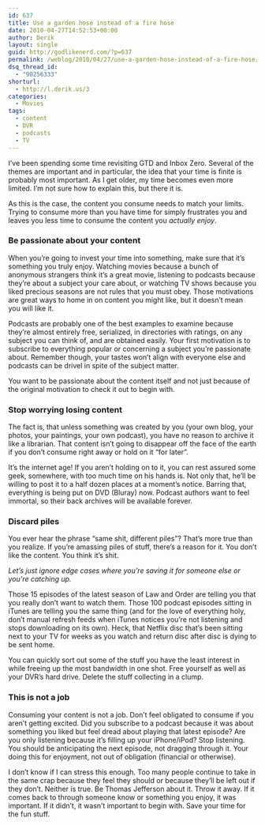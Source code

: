 ```yaml
---
id: 637
title: Use a garden hose instead of a fire hose
date: 2010-04-27T14:52:53+00:00
author: Derik
layout: single
guid: http://godlikenerd.com/?p=637
permalink: /weblog/2010/04/27/use-a-garden-hose-instead-of-a-fire-hose/
dsq_thread_id:
  - "90256333"
shorturl:
  - http://l.derik.us/3
categories:
  - Movies
tags:
  - content
  - DVR
  - podcasts
  - TV
---
```

I&#8217;ve been spending some time revisiting GTD and Inbox Zero. Several of the themes are important and in particular, the idea that your time is finite is probably most important. As I get older, my time becomes even more limited. I&#8217;m not sure how to explain this, but there it is.

As this is the case, the content you consume needs to match your limits. Trying to consume more than you have time for simply frustrates you and leaves you less time to consume the content you _actually enjoy_.

### Be passionate about your content

When you&#8217;re going to invest your time into something, make sure that it&#8217;s something you truly enjoy. Watching movies because a bunch of anonymous strangers think it&#8217;s a great movie, listening to podcasts because they&#8217;re about a subject your care about, or watching TV shows because you liked precious seasons are not rules that you must obey. Those motivations are great ways to home in on content you might like, but it doesn&#8217;t mean you will like it.

Podcasts are probably one of the best examples to examine because they&#8217;re almost entirely free, serialized, in directories with ratings, on any subject you can think of, and are obtained easily. Your first motivation is to subscribe to everything popular or concerning a subject you&#8217;re passionate about. Remember though, your tastes won&#8217;t align with everyone else and podcasts can be drivel in spite of the subject matter.

You want to be passionate about the content itself and not just because of the original motivation to check it out to begin with.

### Stop worrying losing content

The fact is, that unless something was created by you (your own blog, your photos, your paintings, your own podcast), you have no reason to archive it like a librarian. That content isn&#8217;t going to disappear off the face of the earth if you don&#8217;t consume right away or hold on it &#8220;for later&#8221;.

It&#8217;s the internet age! If you aren&#8217;t holding on to it, you can rest assured some geek, somewhere, with too much time on his hands is. Not only that, he&#8217;ll be willing to post it to a half dozen places at a moment&#8217;s notice. Barring that, everything is being put on DVD (Bluray) now. Podcast authors want to feel immortal, so their back archives will be available forever.

### Discard piles

You ever hear the phrase &#8220;same shit, different piles&#8221;? That&#8217;s more true than you realize. If you&#8217;re amassing piles of stuff, there&#8217;s a reason for it. You don&#8217;t like the content. You think it&#8217;s shit.

_Let&#8217;s just ignore edge cases where you&#8217;re saving it for someone else or you&#8217;re catching up._

Those 15 episodes of the latest season of Law and Order are telling you that you really don&#8217;t want to watch them. Those 100 podcast episodes sitting in iTunes are telling you the same thing (and for the love of everything holy, don&#8217;t manual refresh feeds when iTunes notices you&#8217;re not listening and stops downloading on its own). Heck, that Netflix disc that&#8217;s been sitting next to your TV for weeks as you watch and return disc after disc is dying to be sent home.

You can quickly sort out some of the stuff you have the least interest in while freeing up the most bandwidth in one shot. Free yourself as well as your DVR&#8217;s hard drive. Delete the stuff collecting in a clump.

### This is not a job

Consuming your content is not a job. Don&#8217;t feel obligated to consume if you aren&#8217;t getting excited. Did you subscribe to a podcast because it was about something you liked but feel dread about playing that latest episode? Are you only listening because it&#8217;s filling up your iPhone/iPod? Stop listening. You should be anticipating the next episode, not dragging through it. Your doing this for enjoyment, not out of obligation (financial or otherwise).

I don&#8217;t know if I can stress this enough. Too many people continue to take in the same crap because they feel they should or because they&#8217;ll be left out if they don&#8217;t. Neither is true. Be Thomas Jefferson about it. Throw it away. If it comes back to through someone know or something you enjoy, it was important. If it didn&#8217;t, it wasn&#8217;t important to begin with. Save your time for the fun stuff.